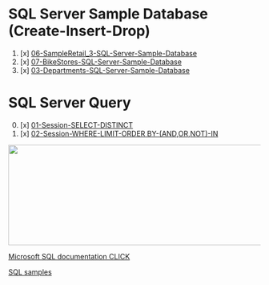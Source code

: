 # SQL Server Sample Database (Create-Insert-Drop)


01. [x] [06-SampleRetail_3-SQL-Server-Sample-Database](./06-SampleRetail_3-SQL-Server-Sample-Database)
02. [x] [07-BikeStores-SQL-Server-Sample-Database](./07-BikeStores-SQL-Server-Sample-Database)
03. [x] [03-Departments-SQL-Server-Sample-Database](./03-Departments-SQL-Server-Sample-Database)

<!-- 01. [x] [01-chinook-SQL-Server-Sample-Database](./01-chinook-SQL-Server-Sample-Database) -->
<!-- 02. [x] [02-HR-SQL-Server-Sample-Database](./02-HR-SQL-Server-Sample-Database) -->
<!-- 03. [x] [03-araclar-SQL-Server-Sample-Database](./03-araclar-SQL-Server-Sample-Database) -->
<!-- 04. [x] [04-books-SQL-Server-Sample-Database](./04-books-SQL-Server-Sample-Database) -->
<!-- 05. [x] [05-bookstore-SQL-Server-Sample-Database](./05-bookstore-SQL-Server-Sample-Database) -->

<!-- 08. [x] [08-ETRADE-SQL-Server-Sample-Database](./08-ETRADE-SQL-Server-Sample-Database) -->
<!-- 09. [x] [09-LibDatabase-SQL-Server-Sample-Database](./09-LibDatabase-SQL-Server-Sample-Database) -->
<!-- 10. [x] [chinook](./chinook) -->



# SQL Server Query

00. [x] [01-Session-SELECT-DISTINCT](./01-Session-SELECT-DISTINCT.sql)
02. [x] [02-Session-WHERE-LIMIT-ORDER BY-(AND,OR,NOT)-IN](./02-Session-WHERE-LIMIT-ORDER%20BY-(AND%2COR%2CNOT)-IN.sql)



[<img src="https://docs.microsoft.com/en-us/sql/ssms/media/sql-server-management-studio-ssms/ssms.png?view=sql-server-ver15" width=700, height=200 />](https://docs.microsoft.com/en-us/sql/ssms/media/sql-server-management-studio-ssms/ssms.png?view=sql-server-ver15)

[Microsoft SQL documentation CLICK](https://docs.microsoft.com/tr-tr/sql/?view=sql-server-ver15)

[SQL samples](https://docs.microsoft.com/tr-tr/sql/samples/sql-samples-where-are?view=sql-server-ver15)
